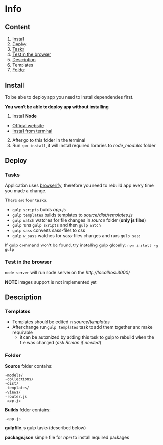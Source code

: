 # Info

## Content

1. [Install](#install)
2. [Deploy](#deploy)
  1. [Tasks](#tasks)
  2. [Test in the browser](#test-in-the-browser)
3. [Description](#description)
  1. [Templates](#templates)
  2. [Folder](#folder)

## Install

To be able to deploy app you need to install dependencies first.

**You won't be able to deploy app without installing**

1. Install **Node**
  * [Official website](http://nodejs.org/)
  * [Install from terminal](https://github.com/joyent/node/wiki/Installing-Node.js-via-package-manager)
2. After go to this folder in the terminal
3. Run `npm install`, it will install required libraries to *node_modules* folder


## Deploy

### Tasks

Application uses [browserify](http://browserify.org/), therefore you need to rebuild app every time you made a change.

There are four tasks:

* `gulp scripts` builds *app.js*
* `gulp templates` builds templates to *source/dist/templates.js*
* `gulp watch` watches for file changes in *source* folder (**only js files**)
* `gulp` runs `gulp scripts` and then `gulp watch`
* `gulp sass` converts sass-files to css
* `gulp w_sass` watches for sass-files changes and runs `gulp sass`

If gulp command won't be found, try installing gulp globally:
`npm install -g gulp`

### Test in the browser

`node server` will run node server on the *http://localhost:3000/*

**NOTE** images support is not implemented yet


## Description

### Templates

* Templates should be edited in *source/templates*
* After change run `gulp templates` task to add them together and make requirable
  * it can be automized by adding this task to gulp to rebuild when the file was changed (*ask Roman if needed*)

### Folder

**Source** folder contains:

```
-models/
-collections/
-dist/
-templates/
-views/
-router.js
-app.js
```

**Builds** folder contains:

```
-app.js
```

**gulpfile.js** gulp tasks (described below)

**package.json** simple file for *npm* to install required packages
